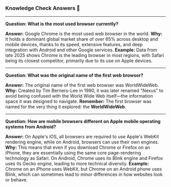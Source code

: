 ### Knowledge Check Answers 🎯

---

**Question: What is the most used browser currently?**

**Answer:** Google Chrome is the most used web browser in the world.
**Why:** It holds a dominant global market share of over 65% across desktop and mobile devices, thanks to its speed, extensive features, and deep integration with Android and other Google services.
**Example:** Data from late 2025 shows Chrome is the leading browser in most regions, with Safari being its closest competitor, primarily due to its use on Apple devices.

---

**Question: What was the original name of the first web browser?**

**Answer:** The original name of the first web browser was WorldWideWeb.
**Why:** Created by Tim Berners-Lee in 1990, it was later renamed "Nexus" to avoid being confused with the World Wide Web itself—the information space it was designed to navigate.
**Remember:** The first browser was named for the very thing it explored: the **WorldWideWeb**.

---

**Question: How are mobile browsers different on Apple mobile operating systems from Android?**

**Answer:** On Apple's iOS, all browsers are required to use Apple's WebKit rendering engine, while on Android, browsers can use their own engines.
**Why:** This means that even if you download Chrome or Firefox on an iPhone, they are essentially using the same core page-rendering technology as Safari. On Android, Chrome uses its Blink engine and Firefox uses its Gecko engine, leading to more technical diversity.
**Example:** Chrome on an iPhone uses WebKit, but Chrome on an Android phone uses Blink, which can sometimes lead to minor differences in how websites look or behave.